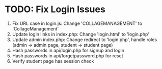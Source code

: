 # TODO: Fix Login Issues

1. Fix URL case in login.js: Change 'COLLAGEMANAGEMENT' to 'CollageManagement'
2. Update login links in index.php: Change 'login.html' to 'login.php'
3. Update admin index.php: Change redirect to 'login.php', handle roles (admin -> admin page, student -> student page)
4. Hash passwords in api/login.php for signup and login
5. Hash passwords in api/forgetpassword.php for reset
6. Verify student page has session check
